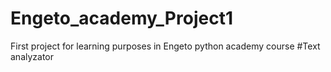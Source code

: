 # Engeto_academy_Project1
First project for learning purposes in Engeto python academy course
#Text analyzator
